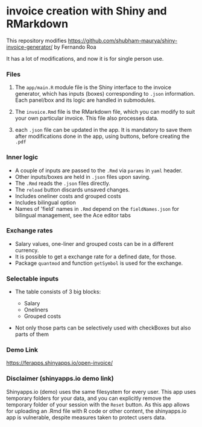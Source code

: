 # invoice creation with Shiny and RMarkdown

This repository modifies https://github.com/shubham-maurya/shiny-invoice-generator/
by Fernando Roa

It has a lot of modifications, and now it is for single person use.

### Files

1. The `app/main.R` module file is the Shiny interface to the invoice generator, which has inputs (boxes) corresponding to
   `.json` information. Each panel/box and its logic are handled in submodules.

2. The `invoice.Rmd` file is the RMarkdown file, which you can modify to suit your own particular invoice. This file also
   processes data.

3. each `.json` file can be updated in the app. It is mandatory
   to save them after modifications done in the app, using buttons, before creating the `.pdf`

### Inner logic

- A couple of inputs are passed to the `.Rmd` via `params` in `yaml` header.
- Other inputs/boxes are held in `.json` files upon saving.
- The `.Rmd` reads the `.json` files directly.
- The `reload` button discards unsaved changes.
- Includes oneliner costs and grouped costs
- Includes bilingual option
- Names of 'field' names in `.Rmd` depend on the `fieldNames.json` for bilingual management, see the Ace editor tabs

### Exchange rates

- Salary values, one-liner and grouped costs can be in a different currency.
- It is possible to get a exchange rate for a defined date, for those.
- Package `quantmod` and function `getSymbol` is used for the exchange.

### Selectable inputs

- The table consists of 3 big blocks:

  - Salary
  - Oneliners
  - Grouped costs

- Not only those parts can be selectively used with checkBoxes but also
  parts of them

### Demo Link

https://ferapps.shinyapps.io/open-invoice/

### Disclaimer (shinyapps.io demo link)

Shinyapps.io (demo) uses the same filesystem for every user. This app uses temporary folders for your data,
and you can explicitly remove the temporary folder of your session with the `Reset` button.
As this app allows for uploading an .Rmd file with R code or other content, the shinyapps.io app is vulnerable, despite
measures taken to protect users data.
